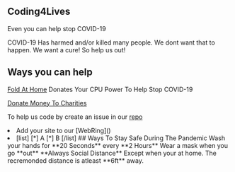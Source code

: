 ## Coding4Lives
Even you can help stop COVID-19

COVID-19 Has harmed and/or killed many people. We dont want that to happen. We want a cure! So help us out!

## Ways you can help 

  [Fold At Home](http://foldingathome.org) Donates Your CPU Power To Help Stop COVID-19


[Donate Money To Charities]()

To help us code by create an issue in our [repo](https://github.com/code4lives/code4lives)
</li>
<li>
Add your site to our [WebRing]()

<li>
[list]
  [*] A
  [*] B
[/list]
## Ways To Stay Safe During The Pandemic
Wash your hands for **20 Seconds** every **2 Hours**
Wear a mask when you go **out**
**Always Social Distance** Except when your at home. The recremonded distance is atleast **6ft** away.

